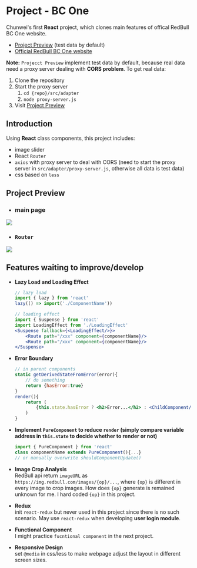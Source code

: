 # Project - BC One

Chunwei's first <b>React</b> project, which clones main features of offical RedBull BC One website.
* [Project Preview](https://blue86321.github.io/bc-one/) (test data by default)
* [Official RedBull BC One website](https://www.redbull.com/int-en/event-series/bc-one)

**Note:** `Projecct Preview` implement test data by default, because real data need a proxy server dealing with **CORS problem**.
To get real data:
1. Clone the repository
2. Start the proxy server
    1. `cd {repo}/src/adapter`
    2. `node proxy-server.js`
3. Visit [Project Preview](https://blue86321.github.io/bc-one/)

## Introduction

Using <b>React</b> class components, this project includes:
* image slider
* React `Router`
* `axios` with proxy server to deal with CORS (need to start the proxy server in `src/adapter/proxy-server.js`, otherwise all data is test data)
* css based on `less`

## Project Preview
* ### main page
![](https://github.com/blue86321/bc-one/blob/master/ProjectPreview_01.gif)

* ### `Router`
![](https://github.com/blue86321/bc-one/blob/master/ProjectPreview_02.gif)

## Features waiting to improve/develop
* **Lazy Load and Loading Effect**
    ```jsx
    // lazy load
    import { lazy } from 'react'
    lazy(() => import('./ComponentName'))
    
    // loading effect
    import { Suspense } from 'react'
    import LoadingEffect from './LoadingEffect'
    <Suspense fallback={<LoadingEffect/>}>
        <Route path="/xxx" component={componentName}/>
        <Route path="/xxx" component={componentName}/>
    </Suspense>
    ```
* **Error Boundary**
    ```jsx
    // in parent components
    static getDerivedStateFromError(error){
        // do something
        return {hasError:true}
    }
    render(){
        return (
            {this.state.hasError ? <h2>Error...</h2> : <ChildComponent/>}
        )
    }
    ```
* **Implement `PureComponent` to reduce `render` (simply compare variable address in `this.state` to decide whether to render or not)**
    ```jsx
    import { PureComponent } from 'react'
    class componentName extends PureComponent(){...}
    // or manually overwrite shouldComponentUpdate()
    ```
* **Image Crop Analysis**\
RedBull api return `imageURL` as `https://img.redbull.com/images/{op}/...`, where `{op}` is different in every image to crop images. How does `{op}` generate is remained unknown for me. I hard coded `{op}` in this project.

* **Redux**\
    init `react-redux` but never used in this project since there is no such scenario. May use `react-redux` when developing <b>user login module</b>.
* **Functional Component**\
    I might practice `fucntional component` in the next project.

* **Responsive Design**\
    set `@media` in css/less to make webpage adjust the layout in different screen sizes.
